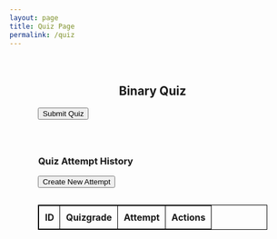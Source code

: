 ```yaml
---
layout: page
title: Quiz Page
permalink: /quiz
---
```


<div id="quizgrading"></div>
<div class="quiz-container">
    <h2>Binary Quiz</h2>
    <div id="quiz"></div>
    <button id="submit">Submit Quiz</button>
    <div id="results"></div>
</div>



<div class="quiz-container">
    <h3>Quiz Attempt History</h3> 
    <button id="createAttempt">Create New Attempt</button> <!-- Add this line -->
    <table id="attemptsTable">
        <thead>
            <tr>
                <th>ID</th>
                <th>Quizgrade</th>
                <th>Attempt</th>
                <th>Actions</th>
            </tr>
        </thead>
        <tbody>
            <!-- Table rows will be populated here -->
        </tbody>
    </table>
</div>

 <style>
        .quiz-container {
            width: 80%;
            margin: 0 auto;
            padding: 20px;
        }
        .quiz-container h2 {
            text-align: center;
        }
        .question {
            margin-bottom: 15px;
        }
        .answers {
            margin-bottom: 20px;
        }
        .answers label {
            display: block;
            margin: 5px 0;
        }
        table {
            width: 100%;
            margin-top: 30px;
            border-collapse: collapse;
        }
        table, th, td {
            border: 1px solid black;
        }
        th, td {
            padding: 10px;
            text-align: center;
        }
    </style>

<script type="module">
    import { pythonURI, javaURI, fetchOptions, login } from '{{site.baseurl}}/assets/js/api/config.js';

    const quizGradingsApi = `${pythonURI}/api/quizgrading`;

    const Questions = [
    {
        question: "What does an arithmetic shift do?",
        answers: {
            a: "All bits are deleted",
            b: "The bits not shifted are discarded",
            c: "The bits that are shifted out of either end are discarded",
            d: "Nothing changes"
        },
        correctAnswer: "c"
    },
    {
        question: "What is the binary equivalent of the decimal number 5?",
        answers: {
            a: "101",
            b: "001",
            c: "100",
            d: "1001"
        },
        correctAnswer: "a"
    },
    {
        question: "What is binary addition result of 1011 + 1101?",
        answers: {
            a: "2112",
            b: "10100",
            c: "11000",
            d: "00111"
        },
        correctAnswer: "c"
    },
    {
        question: "Which encoding standard allows for more characters?",
        answers: {
            a: "ASCII",
            b: "Unicode",
        },
        correctAnswer: "b"
    },
    {
        question: "In a 4-bit two's complement system, what is the representation of -5?",
        answers: {
            a: "1011",
            b: "1101",
            c: "1110",
            d: "1100"
        },
        correctAnswer: "b"
    },
    {
        question: "How many bits are used to represent an ASCII character?",
        answers: {
            a: "7",
            b: "16",
            c: "32",
            d: "8"
        },
        correctAnswer: "d"
    },
    {
        question: "What is the binary representation of the decimal number 13?",
        answers: {
            a: "1010",
            b: "1100",
            c: "1101",
            d: "1011"
        },
        correctAnswer: "c"
    },
    {
        question: "What happens during a left arithmetic shift?",
        answers: {
            a: "Zeroes are shifted to the right",
            b: "Zeroes are shifted to the left",
            c: "Zeroes are deleted",
            d: "Ones are shifted to the right"
        },
        correctAnswer: "a"
    },
    {
        question: "What is the binary addition result of 1001 + 0110?",
        answers: {
            a: "10110",
            b: "01101",
            c: "1111",
            d: "10001"
        },
        correctAnswer: "c"
    },
    {
        question: "What is the binary subtraction result of 1011 - 0101?",
        answers: {
            a: "0110",
            b: "1000",
            c: "0101",
            d: "0011"
        },
        correctAnswer: "c"
    }
];

function getRandomInt(max) {
    return Math.floor(Math.random() * max);
}

function randomizeQuestions(questions, numQuestions) {
    const shuffledQuestions = [...questions];
    for (let i = shuffledQuestions.length - 1; i > 0; i--) {
        const j = getRandomInt(i + 1);
        [shuffledQuestions[i], shuffledQuestions[j]] = [shuffledQuestions[j], shuffledQuestions[i]];
    }
    return shuffledQuestions.slice(0, numQuestions);
}

function buildQuiz(questions) {
    const quizContainer = document.getElementById('quiz');
    const output = [];
    questions.forEach((currentQuestion, questionNumber) => {
        const answers = [];
        for (let letter in currentQuestion.answers) {
            answers.push(
                `<label>
                    <input type="radio" name="question${questionNumber}" value="${letter}">
                    ${letter} :
                    ${currentQuestion.answers[letter]}
                </label>`
            );
        }
        output.push(
            `<div class="question">${currentQuestion.question}</div>
            <div class="answers">${answers.join('')}</div>`
        );
    });
    quizContainer.innerHTML = output.join('');
}

function showResults(questions) {
    const quizContainer = document.getElementById('quiz');
    const answerContainers = quizContainer.querySelectorAll('.answers');
    let numCorrect = 0;
    questions.forEach((currentQuestion, questionNumber) => {
        const answerContainer = answerContainers[questionNumber];
        const selector = `input[name=question${questionNumber}]:checked`;
        const userAnswer = (answerContainer.querySelector(selector) || {}).value;
        if (userAnswer === currentQuestion.correctAnswer) {
            numCorrect++;
            answerContainers[questionNumber].style.color = 'green';
        } else {
            answerContainers[questionNumber].style.color = 'red';
        }
    });
    const resultsContainer = document.getElementById('results');
    resultsContainer.innerHTML = `${numCorrect} out of ${questions.length}`;

    // Send the attempt data to the backend
    const attemptData = {
        quizgrade: numCorrect,
        attempt: new Date().toISOString()
    };

    fetch(quizGradingsApi, {
        method: "POST",
        headers: {
            "Content-Type": "application/json"
        },
        body: JSON.stringify(attemptData)
    })
    .then(response => response.json())
    .then(data => {
        console.log("Score stored successfully:", data);
        loadAttempts(); // Reload attempts after submission
    })
    .catch(error => {
        console.error("Error storing score:", error);
    });
}

async function deleteAttempt(inputId) {
  const scoreData = {
    id: inputId
  } 

  try {
    const smthing = await fetch(quizGradingsApi, {
      ...fetchOptions,
      method: 'DELETE',
      body: JSON.stringify(scoreData),
    });

    if (!smthing.ok) {
      throw new Error(`Failed to delete score: ${smthing.statusText}`);
    }
  } 
  
  catch (error) {
    console.error('Error deleting score:', error);
    alert('Error deleting score: ' + error.message);
  }
}

async function loadAttempts() {
    const quizGrading = await fetch(quizGradingsApi, fetchOptions)
    if (!quizGrading.ok) {console.error("Error loading attempts:", quizGrading);}

    const quizResults = await quizGrading.json();
    console.log(quizResults)

    // Finds table body and clears existing rows, then replaces it with data
    const tableBody = document.getElementById('attemptsTable');
    tableBody.innerHTML = ''; // Clear existing rows
    quizResults.forEach(attempt => {
        const row = document.createElement('tr');
        const idCell = document.createElement('td')
        idCell.innerHTML = attempt.id;
        const quizgradeCell = document.createElement('td')
        quizgradeCell.innerHTML = attempt.quizgrade;
        const attemptCell = document.createElement('td')
        attemptCell.innerHTML = attempt.attempt;
        const actionCell = document.createElement('td'); 
        const deleteButton = document.createElement('button')
        deleteButton.innerHTML = 'Delete';
        deleteButton.addEventListener('click', () => deleteAttempt(attempt.id));
        const editButton = document.createElement('button')
        editButton.innerHTML = 'Edit';
        editButton.addEventListener('click', () => editAttempt(attempt.id));
        row.append(idCell);
        row.append(quizgradeCell);
        row.append(attemptCell);
        row.append(actionCell);
        actionCell.append(deleteButton);
        actionCell.append(editButton);
        tableBody.append(row);
    });
}

function editAttempt(id) {
    const quizgrade = prompt("Enter new quiz grade:");
    const attempt = prompt("Enter new attempt number:");
    if (quizgrade && attempt) {
        fetch(quizGradingsApi, {
            method: "PUT",
            headers: { "Content-Type": "application/json" },
            body: JSON.stringify({ id, quizgrade, attempt }),
        })
        .then((response) => response.json())
        .then((data) => {
            console.log("Attempt updated:", data);
            loadAttempts(); // Reload table
        })
        .catch((error) => console.error("Error updating attempt:", error));
    }
}

function createAttempt() {
    const quizgrade = prompt("Enter quiz grade:");
    const attempt = prompt("Enter attempt number:");
    if (quizgrade && attempt) {
        fetch(quizGradingsApi, {
            method: "POST",
            headers: { "Content-Type": "application/json" },
            body: JSON.stringify({ quizgrade, attempt }),
        })
        .then((response) => response.json())
        .then((data) => {
            console.log("Attempt created:", data);
            loadAttempts(); // Reload table
        })
        .catch((error) => console.error("Error creating attempt:", error));
    }
}

window.onload = () => {
    const selectedQuestions = randomizeQuestions(Questions, 5);
    buildQuiz(selectedQuestions);
    loadAttempts();

    document.getElementById('submit').addEventListener('click', () => {
        showResults(selectedQuestions);
    });

    document.getElementById('createAttempt').addEventListener('click', () => {
        createAttempt();
    });
};
</script>